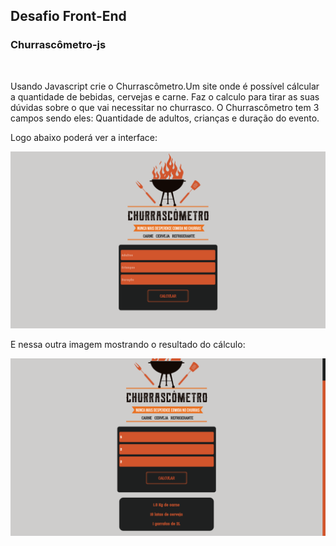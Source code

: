 <h2><b>Desafio Front-End</b></h2>
<h3>Churrascômetro-js</h3>
<br>
<p>Usando Javascript crie o Churrascômetro.Um site onde é possível cálcular a quantidade de bebidas, cervejas e carne. Faz o calculo para tirar as suas dúvidas sobre o que vai necessitar no churrasco. O Churrascômetro tem 3 campos sendo eles: Quantidade de adultos, crianças e duração do evento.

  Logo abaixo poderá ver a interface:
  
<img src="/Churrascometro (1).png" alt="Churrascômetro">
  
  E nessa outra imagem mostrando o resultado do cálculo:
  
<img src="/Churrascometro (2).png" alt="Churrascômetro">
